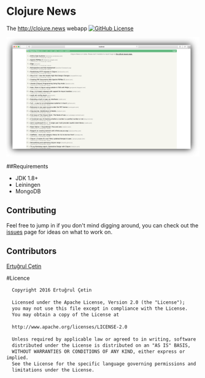 # Clojure News

The http://clojure.news webapp [![GitHub License](https://img.shields.io/badge/license-Apache-blue.svg)](https://raw.githubusercontent.com/ertugrulcetin/ClojureNews/master/LICENSE.md?token=AH41u-vB3sgHpWa6UrI6HlJbAY8ws3TMks5XjNzrwA%3D%3D)


![Clojure News Demo](/github-img-clojure-news.png)

##Requirements

* JDK 1.8+
* Leiningen
* MongoDB

## Contributing

Feel free to jump in if you don't mind digging around, you can check out the [issues](https://github.com/ertugrulcetin/ClojureNews/issues)  page for ideas on what to work on.

## Contributors

[Ertuğrul Çetin](https://github.com/ertugrulcetin)

#Licence
```
  Copyright 2016 Ertuğrul Çetin
  
  Licensed under the Apache License, Version 2.0 (the "License");
  you may not use this file except in compliance with the License.
  You may obtain a copy of the License at
  
  http://www.apache.org/licenses/LICENSE-2.0
  
  Unless required by applicable law or agreed to in writing, software
  distributed under the License is distributed on an "AS IS" BASIS,
  WITHOUT WARRANTIES OR CONDITIONS OF ANY KIND, either express or implied.
  See the License for the specific language governing permissions and
  limitations under the License.
```